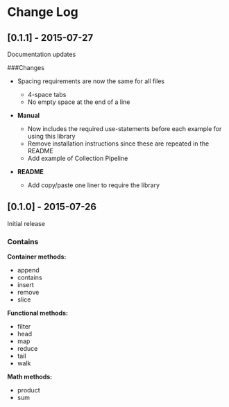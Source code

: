 # Change Log

## [0.1.1] - 2015-07-27
Documentation updates

###Changes
* Spacing requirements are now the same for all files
    * 4-space tabs
    * No empty space at the end of a line

* **Manual**
    * Now includes the required use-statements before each example for using this library
    * Remove installation instructions since these are repeated in the README
    * Add example of Collection Pipeline

* **README**
    * Add copy/paste one liner to require the library

## [0.1.0] - 2015-07-26
Initial release

### Contains
**Container methods:**
* append
* contains
* insert
* remove
* slice

**Functional methods:**
* filter
* head
* map
* reduce
* tail
* walk

**Math methods:**
* product
* sum

